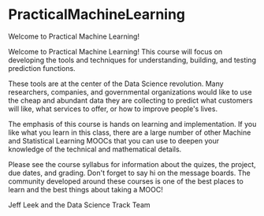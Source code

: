 PracticalMachineLearning
========================

Welcome to Practical Machine Learning!

Welcome to Practical Machine Learning! This course will focus on developing the tools and techniques for understanding, building, and testing prediction functions.

These tools are at the center of the Data Science revolution. Many researchers, companies, and governmental organizations would like to use the cheap and abundant data they are collecting to predict what customers will like, what services to offer, or how to improve people's lives.

The emphasis of this course is hands on learning and implementation. If you like what you learn in this class, there are a large number of other Machine and Statistical Learning MOOCs that you can use to deepen your knowledge of the technical and mathematical details. 

Please see the course syllabus for information about the quizes, the project, due dates, and grading. Don't forget to say hi on the message boards. The community developed around these courses is one of the best places to learn and the best things about taking a MOOC!

Jeff Leek and the Data Science Track Team
